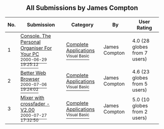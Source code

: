 ﻿<div align="center">

## All Submissions by James Compton

</div>

No.  | Submission | Category | By   | User Rating
---- | ---------- | -------- | ---- | -----------
1 | [Console\. The Personal Organiser For Your PC<br /><sup>2000-06-29 19:25:12</sup>](https://github.com/Planet-Source-Code/james-compton-console-the-personal-organiser-for-your-pc__1-9382) | [Complete Applications<br /><sup>Visual Basic</sup>](../ByCategory/complete-applications__1-27.md) | James Compton | 4.0 (28 globes from 7 users)
2 | [Better Web Browser<br /><sup>2000-07-06 19:24:02</sup>](https://github.com/Planet-Source-Code/james-compton-better-web-browser__1-9557) | [Complete Applications<br /><sup>Visual Basic</sup>](../ByCategory/complete-applications__1-27.md) | James Compton | 4.6 (23 globes from 5 users)
3 | [Mixer with crossfader \- V2\.00<br /><sup>2000-07-27 17:32:50</sup>](https://github.com/Planet-Source-Code/james-compton-mixer-with-crossfader-v2-00__1-10101) | [Complete Applications<br /><sup>Visual Basic</sup>](../ByCategory/complete-applications__1-27.md) | James Compton | 5.0 (10 globes from 2 users)
